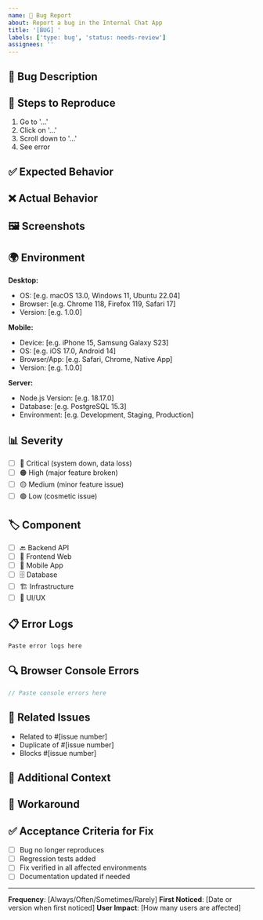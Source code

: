 ```yaml
---
name: 🐛 Bug Report
about: Report a bug in the Internal Chat App
title: '[BUG] '
labels: ['type: bug', 'status: needs-review']
assignees: ''
---
```


## 🐛 Bug Description
<!-- Provide a clear and concise description of the bug -->

## 🔄 Steps to Reproduce
<!-- Detailed steps to reproduce the behavior -->
1. Go to '...'
2. Click on '...'
3. Scroll down to '...'
4. See error

## ✅ Expected Behavior
<!-- Clear description of what you expected to happen -->

## ❌ Actual Behavior
<!-- Clear description of what actually happened -->

## 🖼️ Screenshots
<!-- If applicable, add screenshots to help explain the problem -->

## 🌍 Environment
<!-- Please complete the following information -->
**Desktop:**
- OS: [e.g. macOS 13.0, Windows 11, Ubuntu 22.04]
- Browser: [e.g. Chrome 118, Firefox 119, Safari 17]
- Version: [e.g. 1.0.0]

**Mobile:**
- Device: [e.g. iPhone 15, Samsung Galaxy S23]
- OS: [e.g. iOS 17.0, Android 14]
- Browser/App: [e.g. Safari, Chrome, Native App]
- Version: [e.g. 1.0.0]

**Server:**
- Node.js Version: [e.g. 18.17.0]
- Database: [e.g. PostgreSQL 15.3]
- Environment: [e.g. Development, Staging, Production]

## 📊 Severity
<!-- Select one -->
- [ ] 🔴 Critical (system down, data loss)
- [ ] 🟠 High (major feature broken)
- [ ] 🟡 Medium (minor feature issue)
- [ ] 🟢 Low (cosmetic issue)

## 🏷️ Component
<!-- Select all that apply -->
- [ ] 🔙 Backend API
- [ ] 🎨 Frontend Web
- [ ] 📱 Mobile App
- [ ] 🗄️ Database
- [ ] 🏗️ Infrastructure
- [ ] 🎨 UI/UX

## 📋 Error Logs
<!-- If applicable, paste relevant error logs or console output -->
```
Paste error logs here
```

## 🔍 Browser Console Errors
<!-- If applicable, paste browser console errors -->
```javascript
// Paste console errors here
```

## 🔗 Related Issues
<!-- Link to any related issues -->
- Related to #[issue number]
- Duplicate of #[issue number]
- Blocks #[issue number]

## 📎 Additional Context
<!-- Add any other context about the problem here -->

## 🧪 Workaround
<!-- If you found a temporary workaround, describe it here -->

## ✅ Acceptance Criteria for Fix
<!-- Specific criteria for when this bug is considered fixed -->
- [ ] Bug no longer reproduces
- [ ] Regression tests added
- [ ] Fix verified in all affected environments
- [ ] Documentation updated if needed

---
**Frequency**: [Always/Often/Sometimes/Rarely]
**First Noticed**: [Date or version when first noticed]
**User Impact**: [How many users are affected]
